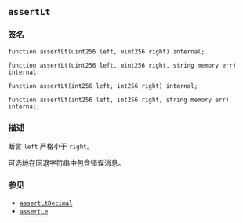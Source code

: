 ## `assertLt`

### 签名

```solidity
function assertLt(uint256 left, uint256 right) internal;
```

```solidity
function assertLt(uint256 left, uint256 right, string memory err) internal;
```

```solidity
function assertLt(int256 left, int256 right) internal;
```

```solidity
function assertLt(int256 left, int256 right, string memory err) internal;
```

### 描述

断言 `left` 严格小于 `right`。

可选地在回退字符串中包含错误消息。

### 参见

- [`assertLtDecimal`](./assertLtDecimal.md)
- [`assertLe`](./assertLe.md)